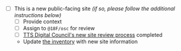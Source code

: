 - [ ] This is a new public-facing site _(if so, please follow the additional instructions below)_
   - [ ] Provide context
   - [ ] Assign to `@18F/osc` for review
   - [ ] [TTS Digital Council's new site review process](https://docs.google.com/document/d/1j6eieL3oop0rxCAldVVh7uGdOCG-ajafrog_BZ-u470/edit) completed
  - Update [the inventory](https://docs.google.com/spreadsheets/d/1OBO6g7_OsVBv0vG8WSCI6L2FD_iRh3A7a_6eQWj2zLE/edit?ts=6025575d#gid=2013137748) with new site information
